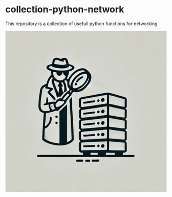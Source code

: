 # collection-python-network

This repository is a collection of usefull python functions for networking.

![Logo](resources/logo.png)